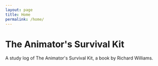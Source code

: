 ```yaml
---
layout: page
title: Home
permalink: /home/
---
```


# The Animator's Survival Kit
A study log of The Animator's Survival Kit, a book by Richard Williams.
